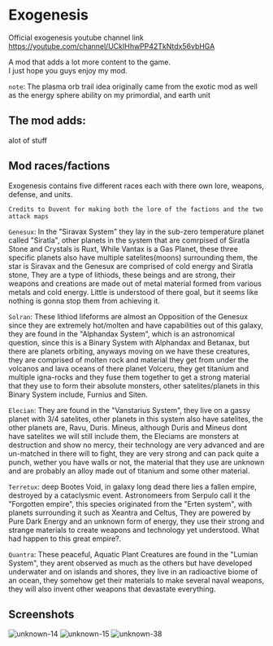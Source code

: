 # Exogenesis

Official exogenesis youtube channel link https://youtube.com/channel/UCkIHhwPP42TkNtdx56vbHGA

A mod that adds a lot more content to the game.
<br>I just hope you guys enjoy my mod.

`note`: The plasma orb trail idea originally came from the exotic mod as well as the energy sphere ability on my primordial, and earth unit

## The mod adds: 
alot of stuff

## Mod races/factions 
Exogenesis contains five different races each with there own lore, weapons, defense, and units.

`Credits to Đuvent for making both the lore of the factions and the two attack maps`

`Genesux`: In the "Siravax System" they lay in the sub-zero temperature planet called "Siratla", other planets in the system that are comrpised of Siratla Stone and Crystals is Ruxt, While Vantax is a Gas Planet, these three specific planets also have multiple satelites(moons) surrounding them, the star is Siravax and the Genesux are comprised of cold energy and Siratla stone, They are a type of lithiods, these beings and are strong, their weapons and creations are made out of metal material formed from various metals and cold energy. Little is understood of there goal, but it seems like nothing is gonna stop them from achieving it.

`Solran`: These lithiod lifeforms are almost an Opposition of the Genesux since they are extremely hot/molten and have capabilities out of this galaxy, they are found in the "Alphandax System", which is an astronomical question, since this is a Binary System with Alphandax and Betanax, but there are planets orbiting, anyways moving on we have these creatures, they are comprised of molten rock and material they get from under the volcanos and lava oceans of there planet Volceru, they get titanium and multiple igna-rocks and they fuse them together to get a strong material that they use to form their absolute monsters, other satelites/planets in this Binary System include, Furnius and Siten.

`Elecian`: They are found in the "Vanstarius System", they live on a gassy planet with 3/4 satelites, other planets in this system also have satelites, the other planets are, Ravu, Duris. Mineus, although Duris and Mineus dont have satelites we will still include them, the Eleciams are monsters at destruction and show no mercy, their technology are very advanced and are un-matched in there will to fight, they are very strong and can pack quite a punch, wether you have walls or not, the material that they use are unknown and are probably an alloy made out of titanium and some other material.

`Terretux`: deep Bootes Void, in galaxy long dead there lies a fallen empire, destroyed by a cataclysmic event. Astronomeers from Serpulo call it the "Forgotten empire", this species originated from the "Erten system", with planets surrounding it such as Xeantra and Celtus, They are powered by Pure Dark Energy and an unknown form of energy, they use their strong and strange materials to create weapons and technology yet understood. What had happen to this great empire?.

`Quantra`: These peaceful, Aquatic Plant Creatures are found in the "Lumian System", they arent observed as much as the others but have developed underwater and on islands and shores, they live in an radioactive biome of an ocean, they somehow get their materials to make several naval weapons, they will also invent other weapons that devastate everything.

## Screenshots
![unknown-14](https://user-images.githubusercontent.com/68311340/118233805-7227c080-b460-11eb-99cd-5ab35cecb273.png)
![unknown-15](https://user-images.githubusercontent.com/68311340/118233809-7358ed80-b460-11eb-8077-b3304aab2e0d.png)
![unknown-38](https://user-images.githubusercontent.com/68311340/130359909-ac7c29a2-f6ea-4b07-a68a-d8beeba6b93a.png)

